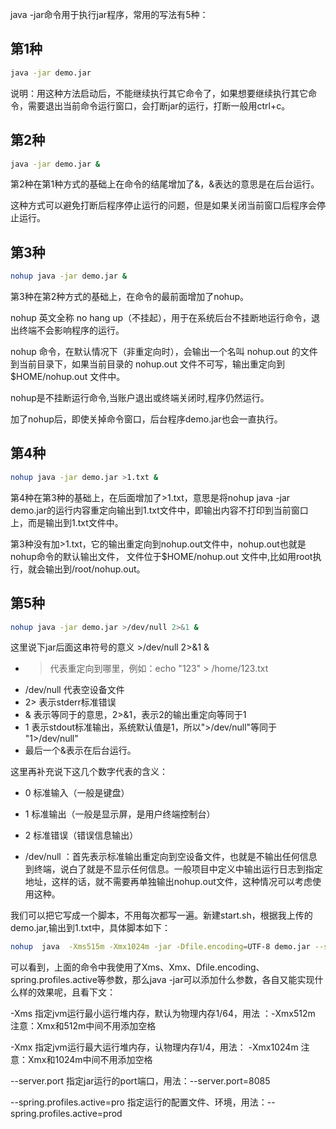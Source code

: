 java -jar命令用于执行jar程序，常用的写法有5种：

## 第1种

```sh
java -jar demo.jar
```

说明：用这种方法启动后，不能继续执行其它命令了，如果想要继续执行其它命令，需要退出当前命令运行窗口，会打断jar的运行，打断一般用ctrl+c。

## 第2种

```sh
java -jar demo.jar &
```

第2种在第1种方式的基础上在命令的结尾增加了&，&表达的意思是在后台运行。

这种方式可以避免打断后程序停止运行的问题，但是如果关闭当前窗口后程序会停止运行。

## 第3种

```sh
nohup java -jar demo.jar &
```

第3种在第2种方式的基础上，在命令的最前面增加了nohup。

nohup 英文全称 no hang up（不挂起），用于在系统后台不挂断地运行命令，退出终端不会影响程序的运行。

nohup 命令，在默认情况下（非重定向时），会输出一个名叫 nohup.out 的文件到当前目录下，如果当前目录的 nohup.out 文件不可写，输出重定向到 $HOME/nohup.out 文件中。

nohup是不挂断运行命令,当账户退出或终端关闭时,程序仍然运行。

加了nohup后，即使关掉命令窗口，后台程序demo.jar也会一直执行。

## 第4种

```sh
nohup java -jar demo.jar >1.txt &
```

第4种在第3种的基础上，在后面增加了>1.txt，意思是将nohup java -jar demo.jar的运行内容重定向输出到1.txt文件中，即输出内容不打印到当前窗口上，而是输出到1.txt文件中。

第3种没有加>1.txt，它的输出重定向到nohup.out文件中，nohup.out也就是nohup命令的默认输出文件， 文件位于\$HOME/nohup.out 文件中,比如用root执行，就会输出到/root/nohup.out。

## 第5种

```sh
nohup java -jar demo.jar >/dev/null 2>&1 &
```

这里说下jar后面这串符号的意义 >/dev/null 2>&1 &

- > 代表重定向到哪里，例如：echo "123" > /home/123.txt
- /dev/null 代表空设备文件
- 2> 表示stderr标准错误
- & 表示等同于的意思，2>&1，表示2的输出重定向等同于1
- 1 表示stdout标准输出，系统默认值是1，所以">/dev/null"等同于 "1>/dev/null"
- 最后一个&表示在后台运行。

这里再补充说下这几个数字代表的含义：

- 0 标准输入（一般是键盘）
- 1 标准输出（一般是显示屏，是用户终端控制台）
- 2 标准错误（错误信息输出）

- /dev/null ：首先表示标准输出重定向到空设备文件，也就是不输出任何信息到终端，说白了就是不显示任何信息。一般项目中定义中输出运行日志到指定地址，这样的话，就不需要再单独输出nohup.out文件，这种情况可以考虑使用这种。

我们可以把它写成一个脚本，不用每次都写一遍。新建start.sh，根据我上传的demo.jar,输出到1.txt中，具体脚本如下：

```sh
nohup  java  -Xms515m -Xmx1024m -jar -Dfile.encoding=UTF-8 demo.jar --spring.profiles.active=prod >/dev/null 2>&1 &
```

可以看到，上面的命令中我使用了Xms、Xmx、Dfile.encoding、spring.profiles.active等参数，那么java -jar可以添加什么参数，各自又能实现什么样的效果呢，且看下文：

  -Xms 指定jvm运行最小运行堆内存，默认为物理内存1/64，用法 ：-Xmx512m 注意：Xmx和512m中间不用添加空格

  -Xmx 指定jvm运行最大运行堆内存，认物理内存1/4，用法： -Xmx1024m 注意：Xmx和1024m中间不用添加空格

  --server.port 指定jar运行的port端口，用法：--server.port=8085

  --spring.profiles.active=pro 指定运行的配置文件、环境，用法：--spring.profiles.active=prod